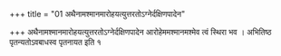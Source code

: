 +++
title = "01 अथैनामश्मानमारोहयत्युत्तरतोऽग्नेर्दक्षिणपादेन"

+++
अथैनामश्मानमारोहयत्युत्तरतोऽग्नेर्दक्षिणपादेन आरोहेममश्मानमश्मेव त्वं स्थिरा भव । अभितिष्ठ पृतन्यतोऽवबाधस्व पृतनायत इति १